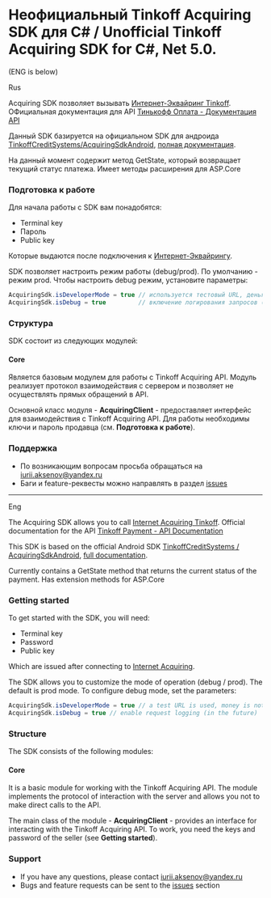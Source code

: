 


# Неофициальный Tinkoff Acquiring SDK для C# / Unofficial Tinkoff Acquiring SDK for C#, Net 5.0.

(ENG is below)

Rus

Acquiring SDK позволяет вызывать [Интернет-Эквайринг Tinkoff][acquiring]. ОФициальная документация для API [Тинькофф Оплата - Документация API][api-documentation]

Данный SDK базируется на официальном SDK для андроида [TinkoffCreditSystems/AcquiringSdkAndroid][official-android-sdk], [полная документация][full-doc]. 

На данный момент содержит метод GetState, который возвращает текущий статус платежа. Имеет методы расширения для ASP.Core

### Подготовка к работе
Для начала работы с SDK вам понадобятся:
* Terminal key
* Пароль
* Public key

Которые выдаются после подключения к [Интернет-Эквайрингу][acquiring].

SDK позволяет настроить режим работы (debug/prod). По умолчанию - режим prod.
Чтобы настроить debug режим, установите параметры:
```csharp
AcquiringSdk.isDeveloperMode = true // используется тестовый URL, деньги с карт не списываются
AcquiringSdk.isDebug = true         // включение логирования запросов (в будущем)
```

### Структура
SDK состоит из следующих модулей:

#### Core
Является базовым модулем для работы с Tinkoff Acquiring API. Модуль реализует протокол взаимодействия с сервером и позволяет не осуществлять прямых обращений в API. 

Основной класс модуля - **AcquiringClient** - предоставляет интерфейс для взаимодействия с Tinkoff Acquiring API. Для работы необходимы ключи и пароль продавца (см. **Подготовка к работе**).

### Поддержка
- По возникающим вопросам просьба обращаться на [iurii.aksenov@yandex.ru][support-email]
- Баги и feature-реквесты можно направлять в раздел [issues][issues]


---

Eng

The Acquiring SDK allows you to call [Internet Acquiring Tinkoff][acquiring]. Official documentation for the API [Tinkoff Payment - API Documentation][api-documentation]

This SDK is based on the official Android SDK [TinkoffCreditSystems / AcquiringSdkAndroid][official-android-sdk], [full documentation][full-doc].

Currently contains a GetState method that returns the current status of the payment. Has extension methods for ASP.Core

### Getting started
To get started with the SDK, you will need:
* Terminal key
* Password
* Public key

Which are issued after connecting to [Internet Acquiring][acquiring].

The SDK allows you to customize the mode of operation (debug / prod). The default is prod mode.
To configure debug mode, set the parameters:
```csharp
AcquiringSdk.isDeveloperMode = true // a test URL is used, money is not debited from cards
AcquiringSdk.isDebug = true // enable request logging (in the future)
```

### Structure
The SDK consists of the following modules:

#### Core
It is a basic module for working with the Tinkoff Acquiring API. The module implements the protocol of interaction with the server and allows you not to make direct calls to the API.

The main class of the module - **AcquiringClient** - provides an interface for interacting with the Tinkoff Acquiring API. To work, you need the keys and password of the seller (see **Getting started**).

### Support
- If you have any questions, please contact [iurii.aksenov@yandex.ru][support-email]
- Bugs and feature requests can be sent to the [issues][issues] section

[acquiring]: https://www.tinkoff.ru/business/internet-acquiring/
[api-documentation]: https://oplata.tinkoff.ru/develop/api/payments/
[official-android-sdk]: https://github.com/TinkoffCreditSystems/AcquiringSdkAndroid
[full-doc]: https://github.com/TinkoffCreditSystems/AcquiringSdkAndroid/blob/master/Android%20SDK.pdf
[support-email]: mailto:iurii.aksenov@yandex.ru
[issues]: https://github.com/IuriiAksenov/TinkkoffAcquiringSdk/issues